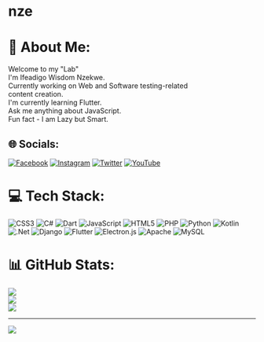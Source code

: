 # nze
# 💫 About Me:
Welcome to my "Lab" <br>I'm Ifeadigo Wisdom Nzekwe.<br>Currently working on Web and Software testing-related<br>content creation.<br>I'm currently learning Flutter.<br>Ask me anything about JavaScript.<br>Fun fact - I am Lazy but Smart.<br>


## 🌐 Socials:
[![Facebook](https://img.shields.io/badge/Facebook-%231877F2.svg?logo=Facebook&logoColor=white)](https://facebook.com/https://web.facebook.com/wisdom.nzekwe.10) [![Instagram](https://img.shields.io/badge/Instagram-%23E4405F.svg?logo=Instagram&logoColor=white)](https://instagram.com/instagram.com/_elkcloner_/) [![Twitter](https://img.shields.io/badge/Twitter-%231DA1F2.svg?logo=Twitter&logoColor=white)](https://twitter.com/https://twitter.com/nzekwe_wisdom) [![YouTube](https://img.shields.io/badge/YouTube-%23FF0000.svg?logo=YouTube&logoColor=white)](https://youtube.com/@https://www.youtube.com/channel/UC6-GIQPkCnQBARBrJTgY1Zw) 

# 💻 Tech Stack:
![CSS3](https://img.shields.io/badge/css3-%231572B6.svg?style=for-the-badge&logo=css3&logoColor=white) ![C#](https://img.shields.io/badge/c%23-%23239120.svg?style=for-the-badge&logo=c-sharp&logoColor=white) ![Dart](https://img.shields.io/badge/dart-%230175C2.svg?style=for-the-badge&logo=dart&logoColor=white) ![JavaScript](https://img.shields.io/badge/javascript-%23323330.svg?style=for-the-badge&logo=javascript&logoColor=%23F7DF1E) ![HTML5](https://img.shields.io/badge/html5-%23E34F26.svg?style=for-the-badge&logo=html5&logoColor=white) ![PHP](https://img.shields.io/badge/php-%23777BB4.svg?style=for-the-badge&logo=php&logoColor=white) ![Python](https://img.shields.io/badge/python-3670A0?style=for-the-badge&logo=python&logoColor=ffdd54) ![Kotlin](https://img.shields.io/badge/kotlin-%230095D5.svg?style=for-the-badge&logo=kotlin&logoColor=white) ![.Net](https://img.shields.io/badge/.NET-5C2D91?style=for-the-badge&logo=.net&logoColor=white) ![Django](https://img.shields.io/badge/django-%23092E20.svg?style=for-the-badge&logo=django&logoColor=white) ![Flutter](https://img.shields.io/badge/Flutter-%2302569B.svg?style=for-the-badge&logo=Flutter&logoColor=white) ![Electron.js](https://img.shields.io/badge/Electron-191970?style=for-the-badge&logo=Electron&logoColor=white) ![Apache](https://img.shields.io/badge/apache-%23D42029.svg?style=for-the-badge&logo=apache&logoColor=white) ![MySQL](https://img.shields.io/badge/mysql-%2300f.svg?style=for-the-badge&logo=mysql&logoColor=white)
# 📊 GitHub Stats:
![](https://github-readme-stats.vercel.app/api?username=nzekweifeadigo&theme=dark&hide_border=false&include_all_commits=false&count_private=false)<br/>
![](https://github-readme-streak-stats.herokuapp.com/?user=nzekweifeadigo&theme=dark&hide_border=false)<br/>
![](https://github-readme-stats.vercel.app/api/top-langs/?username=nzekweifeadigo&theme=dark&hide_border=false&include_all_commits=false&count_private=false&layout=compact)

---
[![](https://visitcount.itsvg.in/api?id=nzekweifeadigo&icon=0&color=0)](https://visitcount.itsvg.in)

<!-- Proudly created with GPRM ( https://gprm.itsvg.in ) -->

